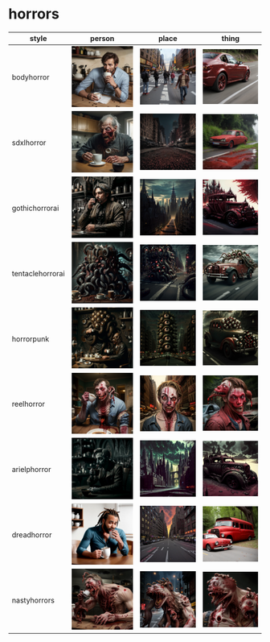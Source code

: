 # horrors

| style | person | place | thing |
| --- | --- | --- | --- |
| bodyhorror | ![](/images/bodyhorror_person.webp?raw=true) | ![](/images/bodyhorror_place.webp?raw=true) | ![](/images/bodyhorror_thing.webp?raw=true) |
| sdxlhorror | ![](/images/sdxlhorror_person.webp?raw=true) | ![](/images/sdxlhorror_place.webp?raw=true) | ![](/images/sdxlhorror_thing.webp?raw=true) |
| gothichorrorai | ![](/images/gothichorrorai_person.webp?raw=true) | ![](/images/gothichorrorai_place.webp?raw=true) | ![](/images/gothichorrorai_thing.webp?raw=true) |
| tentaclehorrorai | ![](/images/tentaclehorrorai_person.webp?raw=true) | ![](/images/tentaclehorrorai_place.webp?raw=true) | ![](/images/tentaclehorrorai_thing.webp?raw=true) |
| horrorpunk | ![](/images/horrorpunk_person.webp?raw=true) | ![](/images/horrorpunk_place.webp?raw=true) | ![](/images/horrorpunk_thing.webp?raw=true) |
| reelhorror | ![](/images/reelhorror_person.webp?raw=true) | ![](/images/reelhorror_place.webp?raw=true) | ![](/images/reelhorror_thing.webp?raw=true) |
| arielphorror | ![](/images/arielphorror_person.webp?raw=true) | ![](/images/arielphorror_place.webp?raw=true) | ![](/images/arielphorror_thing.webp?raw=true) |
| dreadhorror | ![](/images/dreadhorror_person.webp?raw=true) | ![](/images/dreadhorror_place.webp?raw=true) | ![](/images/dreadhorror_thing.webp?raw=true) |
| nastyhorrors | ![](/images/nastyhorrors_person.webp?raw=true) | ![](/images/nastyhorrors_place.webp?raw=true) | ![](/images/nastyhorrors_thing.webp?raw=true) |